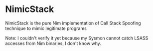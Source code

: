 # NimicStack
NimicStack is the pure Nim implementation of Call Stack Spoofing technique to mimic legitimate programs

Note: I couldn't verify it yet because my Sysmon cannot catch LSASS accesses from Nim binaries, I don't know why.
